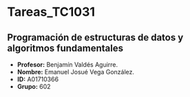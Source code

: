 # Tareas_TC1031

## Programación de estructuras de datos y algoritmos fundamentales
 * **Profesor:** Benjamín Valdés Aguirre.
 * **Nombre:** Emanuel Josué Vega González.
 * **ID:** A01710366
 * **Grupo:** 602
